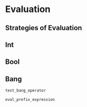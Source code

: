 # Evaluation

## Strategies of Evaluation

## Int

## Bool

## Bang

```rs
test_bang_operator

eval_prefix_expression
```
